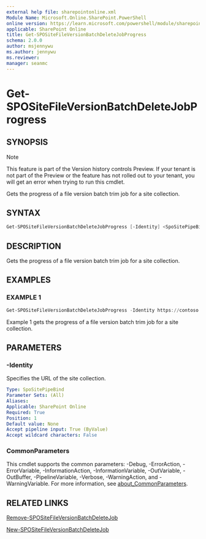 ```yaml
---
external help file: sharepointonline.xml
Module Name: Microsoft.Online.SharePoint.PowerShell
online version: https://learn.microsoft.com/powershell/module/sharepoint-online/get-spositefileversionbatchdeletejobprogress
applicable: SharePoint Online
title: Get-SPOSiteFileVersionBatchDeleteJobProgress
schema: 2.0.0
author: msjennywu
ms.author: jennywu
ms.reviewer:
manager: seanmc
---
```


# Get-SPOSiteFileVersionBatchDeleteJobProgress

## SYNOPSIS

> [!NOTE]
> This feature is part of the Version history controls Preview. If your tenant is not part of the Preview or the feature has not rolled out to your tenant, you will get an error when trying to run this cmdlet.

Gets the progress of a file version batch trim job for a site collection.

## SYNTAX

```powershell
Get-SPOSiteFileVersionBatchDeleteJobProgress [-Identity] <SpoSitePipeBind> [<CommonParameters>]
```

## DESCRIPTION

Gets the progress of a file version batch trim job for a site collection.

## EXAMPLES

### EXAMPLE 1

```powershell
Get-SPOSiteFileVersionBatchDeleteJobProgress -Identity https://contoso.sharepoint.com/sites/site1
```

Example 1 gets the progress of a file version batch trim job for a site collection.

## PARAMETERS

### -Identity

Specifies the URL of the site collection.

```yaml
Type: SpoSitePipeBind
Parameter Sets: (All)
Aliases:
Applicable: SharePoint Online
Required: True
Position: 1
Default value: None
Accept pipeline input: True (ByValue)
Accept wildcard characters: False
```

### CommonParameters

This cmdlet supports the common parameters: -Debug, -ErrorAction, -ErrorVariable, -InformationAction, -InformationVariable, -OutVariable, -OutBuffer, -PipelineVariable, -Verbose, -WarningAction, and -WarningVariable. For more information, see [about_CommonParameters](https://go.microsoft.com/fwlink/?LinkID=113216).

## RELATED LINKS

[Remove-SPOSiteFileVersionBatchDeleteJob](Remove-SPOSiteFileVersionBatchDeleteJob.md)

[New-SPOSiteFileVersionBatchDeleteJob](New-SPOSiteFileVersionBatchDeleteJob.md)